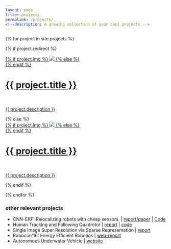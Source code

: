 ```yaml
---
layout: page
title: projects
permalink: /projects/
<!--description: A growing collection of your cool projects.-->
---
```


{% for project in site.projects %}

{% if project.redirect %}
<div class="project">
    <div class="thumbnail">
        <a href="{{ project.redirect }}" target="_blank">
        {% if project.img %}
        <img class="thumbnail" src="{{ project.img | prepend: site.baseurl | prepend: site.url }}"/>
        {% else %}
        <div class="thumbnail blankbox"></div>
        {% endif %}    
        <span>
            <h1>{{ project.title }}</h1>
            <br/>
            <p>{{ project.description }}</p>
        </span>
        </a>
    </div>
</div>
{% else %}

<div class="project ">
    <div class="thumbnail">
        <a href="{{ project.url | prepend: site.baseurl | prepend: site.url }}">
        {% if project.img %}
        <img class="thumbnail" src="{{ project.img | prepend: site.baseurl | prepend: site.url }}"/>
        {% else %}
        <div class="thumbnail blankbox"></div>
        {% endif %}    
        <span>
            <h1>{{ project.title }}</h1>
            <br/>
            <p>{{ project.description }}</p>
        </span>
        </a>
    </div>
</div>

{% endif %}

{% endfor %}

### other relevant projects

* CNN-EKF: Relocalizing robots with cheap sensors. \| [report/paper]() \| [Code]()
* Human Tracking and Following Quadrotor \| [report](/assets/docs/ae640a-report.pdf) \| [code](https://github.com/harshsinh/follow-quad)
* Single Image Super Resolution via Sparse Representation \| [report](/assets/docs/ee698k-report.pdf)
* Robocon'16: Energy Efficient Robotics \| [web-report](http://students.iitk.ac.in/robocon/docs/doku.php)
* Autonomous Underwater Vehicle \| [website](www.auviitk.com)
